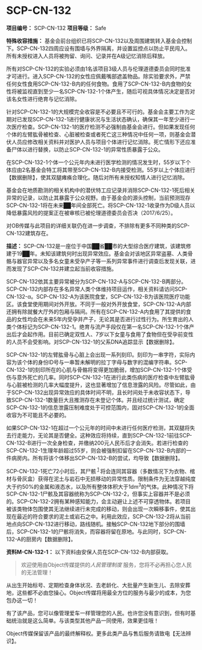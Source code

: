 # SCP-CN-132


**项目编号：** SCP-CN-132
**项目等级：** Safe

**特殊收容措施：** 基金会前台组织已将SCP-CN-132以及周围建筑转入基金会控制下。SCP-CN-132四周应设有围墙与外界隔离，并设置监控点以防止平民闯入。所有未授权进入人员将被拘留、询问、记录并在A级记忆消除后释放。

所有对SCP-CN-132的实验必须由1名该项目3级人员与伦理道德委员会同时批准才可进行。进入SCP-CN-132的女性应佩戴嘴部遮盖物品。除实验要求外，严禁任何女性食用SCP-CN-132-B内的任何食物。食用了SCP-CN-132-B内食物的女性将被监视直到至少一名SCP-CN-132-1个体产生，随后可视具体情况决定是否对该名女性进行绝育与记忆消除。

针对SCP-CN-132-1的大规模完全收容是不必要且不可行的。基金会主要工作为定期对已发现SCP-CN-132-1进行健康状况与生活状态确认，确保其一年至少进行一次医疗检查。SCP-CN-132-1的医疗检测不必强制由基金会进行。但如果发现任何个体的左臂肱骨被检查、心脏被检查或者死亡这三种情况中任何一项，则基金会潜伏人员应修改相关资料并对医护人员与项目个体进行记忆消除。死亡情形下还应准备尸体以进行替换，以防止SCP-CN-132-1的异常性质暴露于公众。

在SCP-CN-132-1个体一个公元年内未进行医学检测的情况发生时，55岁以下个体应由2名基金会特工将其带至SCP-CN-132-B内接受检测。55岁以上个体应进行【数据删除】，使其双腿瘫痪合理化。随后对所有未授权知情人进行记忆消除。

基金会在地质勘测的相关机构中的潜伏特工应记录并消除SCP-CN-132-1死后相关异常的记录，以防止其暴露于公众视野。由于基金会的源头控制，当前预测现存SCP-CN-132-1将在未来██年间全部死亡。将SCP-CN-132-1收录作为D级人员以降低暴露风险的提案正在被审核已被伦理道德委员会否决（2017/6/25）。

对OB传媒与此项目的详细关联仍在进一步调查，不排除有更多不同种类的SCP-CN-132建筑存在。

**描述：** SCP-CN-132是一座位于中国██省██市的大型综合医疗建筑，该建筑修建于19██年。未知该建筑何时出现异常效应。基金会对该地区异常盗墓、人类骨骼与器官异常以及多名女童未受孕产子等一系列异常事件进行调查后发现关联，进而发现了SCP-CN-132并建立起当前收容措施。

SCP-CN-132依其主要异常被分为SCP-CN-132-A与SCP-CN-132-B两部分。SCP-CN-132内部存在多名异常人类个体维持项目运作，相关资料请访问SCP-CN-132-α。SCP-CN-132-A为该医院食堂，SCP-CN-132-B为该医院医疗功能区。该食堂使用期间对外开放。不同于一般对外开放食堂，SCP-CN-132-A内部还拥有除就餐大厅外的包厢与隔间。所有在SCP-CN-132-A内食用了其提供的食品的女性均会在未来5年内受孕并产子，无论其是否进行过性行为。所生育出的人类个体标记为SCP-CN-132-1。绝育与流产手段仅在第一名SCP-CN-132-1个体产出后才会起作用。目前已确定双性人、7岁以下女童与食用了食物但在受孕前变性的人员不会受影响。对SCP-CN-132-1的父系DNA追踪显示【数据删除】。

SCP-CN-132-1的左臂肱骨与心脏上会出现一系列刻印。刻印为一串字符，实际内容为该个体的身份ID号与一串暂未解明的拉丁字母与数字的混编字符串。SCP-CN-132-1的刻印所在的心肌与骨骼将变得更加脆弱，增加SCP-CN-132-1个体受伤与意外死亡的几率。同时SCP-CN-132-1在进行此类伤病的医疗检查中左臂肱骨与心脏被检测的几率大幅度提升，这也显著增加了信息泄露的风险。尽管如此，由于SCP-CN-132出现异常效应的具体时间不明，且长时间处于未收容状态下，导致SCP-CN-132-1数量巨大且推测存在未登记个体。并且经过统计测试，确定SCP-CN-132-1的信息泄露压制难度处于可控范围内，固对SCP-CN-132-1的全面收容为不可能且不必要的。

如果SCP-CN-132-1在超过一个公元年的时间中未进行任何医疗检测，其双腿将失去行走能力，无论其是否健全。这种效应将持续，直到SCP-CN-132-1前往SCP-CN-132-B进行一次全身检查，并缴纳200元人民币后才会消失。若进行检查的SCP-CN-132-1生理年龄超过55岁，则会被强制扣留在SCP-CN-132-B内部的一件病房内。所有将该个体移出SCP-CN-132-B的尝试，均导致【数据删除】。

SCP-CN-132-1死亡72小时后，其尸骸<sup class='footnoteref'>
 <a shape='rect' class='footnoteref' id='footnoteref-1' href='javascript:;' onclick='WIKIDOT.page.utils.scrollToReference(&apos;footnote-1&apos;)'>1</a>
</sup>将会连同其容器（多数情况下为衣物、棺材与骨灰盒）获得在泥土与岩石中无损移动的异常性质。限制条件为无法穿越纯度大于约50%的金属和液态水，以及所有整体体积大于1dm<sup>3</sup>的气体。此种情况下将SCP-CN-132-1尸骸及其容器统称为SCP-CN-132-2，但事实上容器并不是必须的。SCP-CN-132-2拥有某种感知能力，会主动避让上述不可穿透物体。若项目被该类物体包围使其无法继续进行未完成的移动，则会出现一次瞬移事件，使其出现在最近的符合要求的泥土或岩石之中。利用此效应，SCP-CN-132-2将从当前地点向SCP-CN-132进行移动，路线随机。接触SCP-CN-132地下部分的围墙后，SCP-CN-132-1的尸骸将消失，而容器将留在原地。与此同时，SCP-CN-132-A的厨房内【数据删除】。

**资料M-CN-132-1：** 以下资料由安保人员在SCP-CN-132-B内部获取。


> 欢迎使用由Object传媒提供的*人民管理制度* 服务，您将不必再担心您人民的无法管理！

从出生开始标号、定期检查身体状况、去老龄化、大批量产生新生儿、去除安葬地，这些都不必由您操心。Object传媒将用最全方位的服务与最少的成本，为您包办这一切！

有了该产品，您可以像管理爱车一样管理您的人民。也许您没有意识到，但有时基础统治就是这么简单。与该类型其他产品一同使用，效果更佳哦！

Object传媒保留该产品的最终解释权。更多此类产品与售后服务请致电【无法辨识】。
> 



